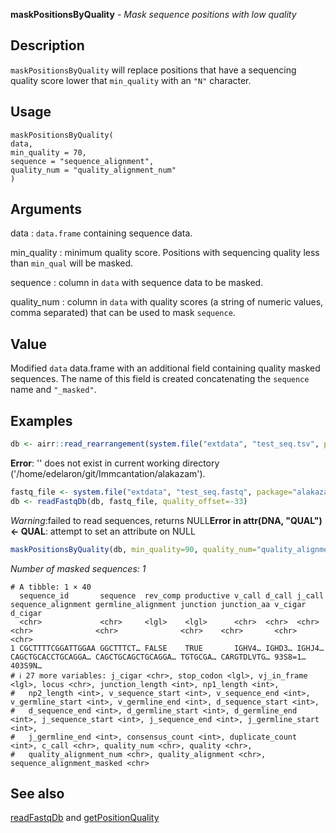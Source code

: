 **maskPositionsByQuality** - *Mask sequence positions with low quality*

Description
--------------------

`maskPositionsByQuality` will replace positions that 
have a sequencing quality score lower that `min_quality` with an
`"N"` character.


Usage
--------------------
```
maskPositionsByQuality(
data,
min_quality = 70,
sequence = "sequence_alignment",
quality_num = "quality_alignment_num"
)
```

Arguments
-------------------

data
:   `data.frame` containing sequence data.

min_quality
:   minimum quality score. Positions with sequencing quality 
less than `min_qual` will be masked.

sequence
:   column in `data` with sequence data to be masked.

quality_num
:   column in `data` with quality scores (a
string of numeric values, comma separated) that can
be used to mask `sequence`.




Value
-------------------

Modified `data` data.frame with an additional field containing 
quality masked sequences. The  name of this field is created 
concatenating the `sequence` name and `"_masked"`.



Examples
-------------------

```R
db <- airr::read_rearrangement(system.file("extdata", "test_seq.tsv", package="alakazam"))

```

**Error**: '' does not exist in current working directory ('/home/edelaron/git/Immcantation/alakazam').
```R
fastq_file <- system.file("extdata", "test_seq.fastq", package="alakazam")
db <- readFastqDb(db, fastq_file, quality_offset=-33)

```

*Warning*:failed to read sequences, returns NULL**Error in attr(DNA, "QUAL") <- QUAL**: attempt to set an attribute on NULL
```R
maskPositionsByQuality(db, min_quality=90, quality_num="quality_alignment_num")
```

*Number of masked sequences: 1*
```
# A tibble: 1 × 40
  sequence_id       sequence  rev_comp productive v_call d_call j_call sequence_alignment germline_alignment junction junction_aa v_cigar d_cigar
  <chr>             <chr>     <lgl>    <lgl>      <chr>  <chr>  <chr>  <chr>              <chr>              <chr>    <chr>       <chr>   <chr>  
1 CGCTTTTCGGATTGGAA GGCTTTCT… FALSE    TRUE       IGHV4… IGHD3… IGHJ4… CAGCTGCACCTGCAGGA… CAGCTGCAGCTGCAGGA… TGTGCGA… CARGTDLVTG… 93S8=1… 403S9N…
# ℹ 27 more variables: j_cigar <chr>, stop_codon <lgl>, vj_in_frame <lgl>, locus <chr>, junction_length <int>, np1_length <int>,
#   np2_length <int>, v_sequence_start <int>, v_sequence_end <int>, v_germline_start <int>, v_germline_end <int>, d_sequence_start <int>,
#   d_sequence_end <int>, d_germline_start <int>, d_germline_end <int>, j_sequence_start <int>, j_sequence_end <int>, j_germline_start <int>,
#   j_germline_end <int>, consensus_count <int>, duplicate_count <int>, c_call <chr>, quality_num <chr>, quality <chr>,
#   quality_alignment_num <chr>, quality_alignment <chr>, sequence_alignment_masked <chr>

```



See also
-------------------

[readFastqDb](readFastqDb.md) and [getPositionQuality](getPositionQuality.md)







